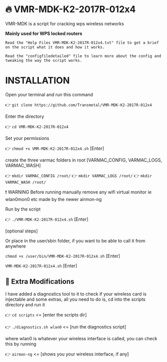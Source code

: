 # :fire: VMR-MDK-K2-2017R-012x4
VMR-MDK is a script for cracking wps wireless networks

**Mainly used for WPS locked routers**

`Read the "Help Files VMR-MDK-K2-2017R-012x4.txt" file to get a brief on the script what it does and how it works.`

`Read the "configfiledetailed" file to learn more about the config and tweaking the way the script works.`

# INSTALLATION
Open your terminal and run this command

:point_right: `git clone https://github.com/Transmetal/VMR-MDK-K2-2017R-012x4`     

Enter the directory
	
:point_right: `cd VMR-MDK-K2-2017R-012x4`
	
Set your permissions

:point_right: `chmod +x VMR-MDK-K2-2017R-012x4.sh`  [Enter]
	
create the three varmac folders in root [VARMAC_CONFIG, VARMAC_LOGS, VARMAC_WASH]
	
:point_right: `mkdir VARMAC_CONFIG /root/`
:point_right: `mkdir VARMAC_LOGS /root/`
:point_right: `mkdir VARMAC_WASH /root/`

:exclamation: WARNING Before running manually remove any wifi virtual monitor ie wlan0mon0 etc made by the newer airmon-ng

Run by the script 
	
:point_right: `./VMR-MDK-K2-2017R-012x4.sh`  [Enter]

[optional steps]
	
Or place in the user/sbin folder, if you want to be able to call it from anywhere

`chmod +x /user/bin/VMR-MDK-K2-2017R-012x4.sh`  [Enter]

`VMR-MDK-K2-2017R-012x4.sh`   [Enter]

     	

## :rocket: Extra Modifications
I have added a diagnostics tool to it to check if your wireless card is injectable and some extras, all you need to do is, cd into the scripts directory and run it

:point_right: `cd scripts`   <= [enter the scripts dir]

:point_right: `./diagnostics.sh wlan0`    <= [run the diagnostics script]

where wlan0 is whatever your wireless interface is called, you can check this by running

:point_right: `airmon-ng`     <= [shows you your wireless interface, if any]
